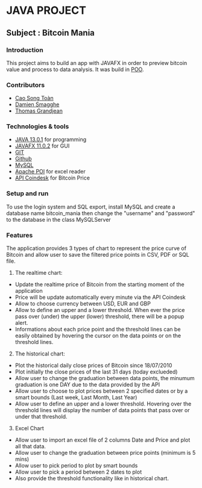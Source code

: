 # JAVA PROJECT

## Subject : Bitcoin Mania

### Introduction
This project aims to build an app with JAVAFX in order to preview bitcoin value and process to data analysis. It was build in [POO](https://en.wikipedia.org/wiki/Object-oriented_programming).

### Contributors
* [Cao Song Toàn](https://github.com/songtoan272)
* [Damien Smagghe](https://www.damien-smagghe.fr/)
* [Thomas Grandjean](https://github.com/ToMusic75)

### Technologies & tools
* [JAVA 13.0.1](https://www.java.com/) for programming
* [JAVAFX  11.0.2](https://gluonhq.com/products/javafx/) for GUI
* [GIT](https://git-scm.com/)
* [Github](https://github.com/)
* [MySQL](https://www.mysql.com/)
* [Apache POI](https://poi.apache.org/) for excel reader
* [API Coindesk](https://www.coindesk.com/coindesk-api) for Bitcoin Price

### Setup and run
To use the login system and SQL export, install MySQL and create a database name bitcoin_mania then change the "username" and "password" to the database in the class MySQLServer

### Features
The application provides 3 types of chart to represent the price curve of Bitcoin and allow user to save the filtered price points in CSV, PDF or SQL file. 

1. The realtime chart:
- Update the realtime price of Bitcoin from the starting moment of the application
- Price will be update automatically every minute via the API Coindesk
- Allow to choose currency between USD, EUR and GBP 
- Allow to define an upper and a lower threshold. When ever the price pass over (under) the upper (lower) threshold, there will be a popup alert. 
- Informations about each price point and the threshold lines can be easily obtained by hovering the cursor on the data points or on the threshold lines. 

2. The historical chart:
- Plot the historical daily close prices of Bitcoin since 18/07/2010
- Plot initially the close prices of the last 31 days (today exclueded)
- Allow user to change the graduation between data points, the minumum graduation is one DAY due to the data provided by the API
- Allow user to choose to plot prices between 2 specified dates or by a smart bounds (Last week, Last Month, Last Year)
- Allow user to define an upper and a lower threshold. Hovering over the threshold lines will display the number of data points that pass over or under that threshold.

3. Excel Chart
- Allow user to import an excel file of 2 columns Date and Price and plot all that data.
- Allow user to change the graduation between price points (minimum is 5 mins)
- Allow user to pick period to plot by smart bounds 
- Allow user to pick a period between 2 dates to plot
- Also provide the threshold functionality like in historical chart.
